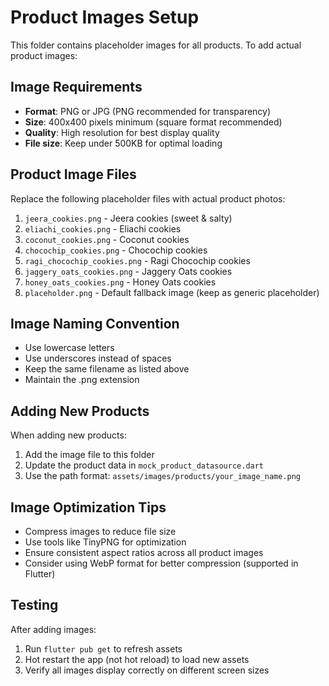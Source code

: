 # Product Images Setup

This folder contains placeholder images for all products. To add actual product images:

## Image Requirements

- **Format**: PNG or JPG (PNG recommended for transparency)
- **Size**: 400x400 pixels minimum (square format recommended)
- **Quality**: High resolution for best display quality
- **File size**: Keep under 500KB for optimal loading

## Product Image Files

Replace the following placeholder files with actual product photos:

1. `jeera_cookies.png` - Jeera cookies (sweet & salty)
2. `eliachi_cookies.png` - Eliachi cookies
3. `coconut_cookies.png` - Coconut cookies
4. `chocochip_cookies.png` - Chocochip cookies
5. `ragi_chocochip_cookies.png` - Ragi Chocochip cookies
6. `jaggery_oats_cookies.png` - Jaggery Oats cookies
7. `honey_oats_cookies.png` - Honey Oats cookies
8. `placeholder.png` - Default fallback image (keep as generic placeholder)

## Image Naming Convention

- Use lowercase letters
- Use underscores instead of spaces
- Keep the same filename as listed above
- Maintain the .png extension

## Adding New Products

When adding new products:

1. Add the image file to this folder
2. Update the product data in `mock_product_datasource.dart`
3. Use the path format: `assets/images/products/your_image_name.png`

## Image Optimization Tips

- Compress images to reduce file size
- Use tools like TinyPNG for optimization
- Ensure consistent aspect ratios across all product images
- Consider using WebP format for better compression (supported in Flutter)

## Testing

After adding images:

1. Run `flutter pub get` to refresh assets
2. Hot restart the app (not hot reload) to load new assets
3. Verify all images display correctly on different screen sizes
